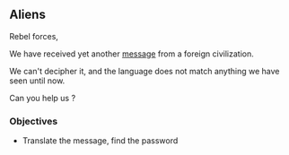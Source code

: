 ## Aliens

Rebel forces,

We have received yet another [message](alien_italic.png) from a foreign civilization.

We can't decipher it, and the language does not match anything we have seen until now.

Can you help us ?

### Objectives

* Translate the message, find the password
